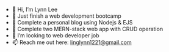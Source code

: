 - 👋 Hi, I’m Lynn Lee
- 🌱 Just finish a web development bootcamp
- 🌱 Complete a personal blog using Nodejs & EJS 
- 🌱 Complete two MERN-stack web app with CRUD operation
- 💞️ I’m looking to web developer job
- 📫 Reach me out here: linglynn1221@gmail.com

<!---
LynnLee93/LynnLee93 is a ✨ special ✨ repository because its `README.md` (this file) appears on your GitHub profile.
You can click the Preview link to take a look at your changes.
--->
